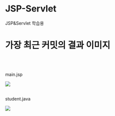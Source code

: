 # JSP-Servlet
JSP&amp;Servlet 학습용 

<h1>가장 최근 커밋의 결과 이미지</h1><br><br>

<p>main.jsp</p>
<img src="https://user-images.githubusercontent.com/64457575/81296627-256f1400-90ad-11ea-912f-e472a441861a.PNG">
<br><br>


<p>student.java</p>
<img src="https://user-images.githubusercontent.com/64457575/81296660-31f36c80-90ad-11ea-8861-38845eab1d9e.PNG">
